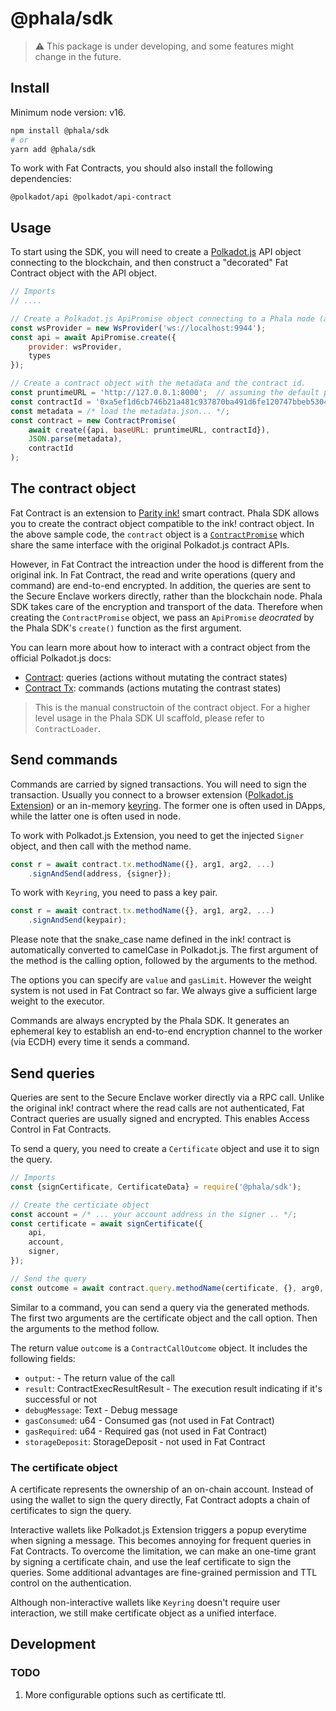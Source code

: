 # @phala/sdk

> ⚠️ This package is under developing, and some features might change in the future.

## Install

Minimum node version: v16.

```sh
npm install @phala/sdk
# or
yarn add @phala/sdk
```

To work with Fat Contracts, you should also install the following dependencies:

```
@polkadot/api @polkadot/api-contract
```

## Usage

To start using the SDK, you will need to create a [Polkadot.js](https://polkadot.js.org/docs/api/start/create) API object connecting to the blockchain, and then construct a "decorated" Fat Contract object with the API object.

```js
// Imports
// ....

// Create a Polkadot.js ApiPromise object connecting to a Phala node (assuming the default port).
const wsProvider = new WsProvider('ws://localhost:9944');
const api = await ApiPromise.create({
    provider: wsProvider,
    types
});

// Create a contract object with the metadata and the contract id.
const pruntimeURL = 'http://127.0.0.1:8000';  // assuming the default port
const contractId = '0xa5ef1d6cb746b21a481c937870ba491d6fe120747bbeb5304c17de132e8d0392';  // your contract id
const metadata = /* load the metadata.json... */;
const contract = new ContractPromise(
    await create({api, baseURL: pruntimeURL, contractId}),
    JSON.parse(metadata),
    contractId
);
```

## The contract object
 
Fat Contract is an extension to [Parity ink!](https://paritytech.github.io/ink-docs/) smart contract. Phala SDK allows you to create the contract object compatible to the ink! contract object. In the above sample code,  the `contract` object is a [`ContractPromise`](https://polkadot.js.org/docs/api-contract/start/contract.read) which share the same interface with the original Polkadot.js contract APIs.

However, in Fat Contract the intreaction under the hood is different from the original ink. In Fat Contract, the read and write operations (query and command) are end-to-end encrypted. In addition, the queries are sent to the Secure Enclave workers directly, rather than the blockchain node. Phala SDK takes care of the encryption and transport of the data. Therefore when creating the `ContractPromise` object, we pass an `ApiPromise` _deocrated_ by the Phala SDK's `create()` function as the first argument.

You can learn more about how to interact with a contract object from the official Polkadot.js docs:

- [Contract](https://polkadot.js.org/docs/api-contract/start/contract.read): queries (actions without mutating the contract states)
- [Contract Tx](https://polkadot.js.org/docs/api-contract/start/contract.tx): commands (actions mutating the contrast states)

> This is the manual constructoin of the contract object. For a higher level usage in the Phala SDK UI scaffold, please refer to `ContractLoader`.

## Send commands

Commands are carried by signed transactions. You will need to sign the transaction. Usually you connect to a browser extension ([Polkadot.js Extension](https://polkadot.js.org/docs/extension)) or an in-memory [keyring](https://polkadot.js.org/docs/keyring). The former one is often used in DApps, while the latter one is often used in node.

To work with Polkadot.js Extension, you need to get the injected `Signer` object, and then call with the method name. 

```js
const r = await contract.tx.methodName({}, arg1, arg2, ...)
    .signAndSend(address, {signer});
```

To work with `Keyring`, you need to pass a key pair.

```js
const r = await contract.tx.methodName({}, arg1, arg2, ...)
    .signAndSend(keypair);
```

Please note that the snake_case name defined in the ink! contract is automatically converted to camelCase in Polkadot.js. The first argument of the method is the calling option, followed by the arguments to the method.

The options you can specify are `value` and `gasLimit`. However the weight system is not used in Fat Contract so far. We always give a sufficient large weight to the executor.

Commands are always encrypted by the Phala SDK. It generates an ephemeral key to establish an end-to-end encryption channel to the worker (via ECDH) every time it sends a command.

## Send queries

Queries are sent to the Secure Enclave worker directly via a RPC call. Unlike the original ink! contract where the read calls are not authenticated, Fat Contract queries are usually signed and encrypted. This enables Access Control in Fat Contracts.

To send a query, you need to create a `Certificate` object and use it to sign the query.

```js
// Imports
const {signCertificate, CertificateData} = require('@phala/sdk');

// Create the certiciate object
const account = /* ... your account address in the signer .. */;
const certificate = await signCertificate({
    api,
    account,
    signer,
});

// Send the query
const outcome = await contract.query.methodName(certificate, {}, arg0, arg1, ...);
```

Similar to a command, you can send a query via the generated methods. The first two arguments are the certificate object and the call option. Then the arguments to the method follow.

The return value `outcome` is a `ContractCallOutcome` object. It includes the following fields:

- `output`: - The return value of the call
- `result`: ContractExecResultResult - The execution result indicating if it's successful or not
- `debugMessage`: Text - Debug message
- `gasConsumed`: u64 - Consumed gas (not used in Fat Contract)
- `gasRequired`: u64 - Required gas (not used in Fat Contract)
- `storageDeposit`: StorageDeposit - not used in Fat Contract

### The certificate object

A certificate represents the ownership of an on-chain account. Instead of using the wallet to sign the query directly, Fat Contract adopts a chain of certificates to sign the query.

Interactive wallets like Polkadot.js Extension triggers a popup everytime when signing a message. This becomes annoying for frequent queries in Fat Contracts. To overcome the limitation, we can make an one-time grant by signing a certificate chain, and use the leaf certificate to sign the queries. Some additional advantages are fine-grained permission and TTL control on the authentication.

Although non-interactive wallets like `Keyring` doesn't require user interaction, we still make certificate object as a unified interface.

## Development

### TODO

1. More configurable options such as certificate ttl.
